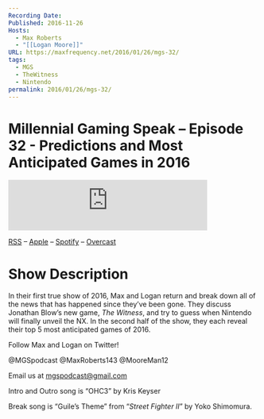 ```yaml
---
Recording Date: 
Published: 2016-11-26
Hosts:
  - Max Roberts
  - "[[Logan Moore]]"
URL: https://maxfrequency.net/2016/01/26/mgs-32/
tags:
  - MGS
  - TheWitness
  - Nintendo
permalink: 2016/01/26/mgs-32/
---
```

# Millennial Gaming Speak – Episode 32 - Predictions and Most Anticipated Games in 2016

<iframe src="https://podcasters.spotify.com/pod/show/millennialgamingspeak/embed/episodes/Episode-32-Predictions-and-Most-Anticipated-Games-in-2016-e1adhvf/a-a6ts481" height="102px" width="400px" frameborder="0" scrolling="no"></iframe>

[RSS](https://anchor.fm/s/74aa3858/podcast/rss) – [Apple](https://podcasts.apple.com/us/podcast/episode-3-gdc-wrap-up/id1000915981?i=1000542222515) – [Spotify](https://open.spotify.com/episode/7wePXT4Bt22LWifVLx3n8y) – [Overcast](https://overcast.fm/+EtIgeWxEU)
# Show Description

In their first true show of 2016, Max and Logan return and break down all of the news that has happened since they’ve been gone. They discuss Jonathan Blow’s new game, *The Witness*, and try to guess when Nintendo will finally unveil the NX. In the second half of the show, they each reveal their top 5 most anticipated games of 2016.

Follow Max and Logan on Twitter!

@MGSpodcast
@MaxRoberts143
@MooreMan12

Email us at mgspodcast@gmail.com

Intro and Outro song is “OHC3” by Kris Keyser

Break song is “Guile’s Theme” from “*Street Fighter II*” by Yoko Shimomura.